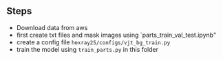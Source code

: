 ## Steps
- Download data from aws 
- first create txt files and mask images using `parts_train_val_test.ipynb"
- create a config file `hexray25/configs/vjt_bg_train.py`
- train the model using `train_parts.py` in this folder